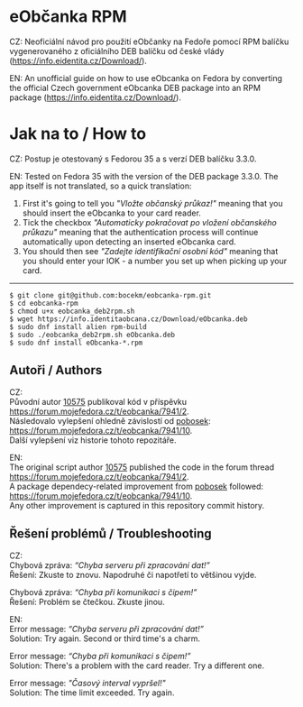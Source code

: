 # eObčanka RPM

CZ: Neoficiální návod pro použití eObčanky na Fedoře pomocí RPM balíčku vygenerovaného z oficiálního DEB balíčku od české vlády (https://info.eidentita.cz/Download/).

EN: An unofficial guide on how to use eObcanka on Fedora by converting the official Czech government eObcanka DEB package into an RPM package (https://info.eidentita.cz/Download/).

# Jak na to / How to

CZ: Postup je otestovaný s Fedorou 35 a s verzí DEB balíčku 3.3.0.

EN: Tested on Fedora 35 with the version of the DEB package 3.3.0.  The app itself is not translated, so a quick translation:
1. First it's going to tell you _"Vložte občanský průkaz!"_ meaning that you should insert the eObcanka to your card reader.
2. Tick the checkbox _"Automaticky pokračovat po vložení občanského průkazu"_ meaning that the authentication process will continue automatically upon detecting an inserted eObcanka card.
3. You should then see _"Zadejte identifikační osobní kód"_ meaning that you should enter your IOK - a number you set up when picking up your card.

---

```commandline
$ git clone git@github.com:bocekm/eobcanka-rpm.git
$ cd eobcanka-rpm
$ chmod u+x eobcanka_deb2rpm.sh
$ wget https://info.identitaobcana.cz/Download/eObcanka.deb
$ sudo dnf install alien rpm-build
$ sudo ./eobcanka_deb2rpm.sh eObcanka.deb
$ sudo dnf install eObcanka-*.rpm
```

## Autoři / Authors

CZ:<br>
Původní autor [10575](https://forum.mojefedora.cz/u/10575) publikoval kód v příspěvku https://forum.mojefedora.cz/t/eobcanka/7941/2. <br>
Následovalo vylepšení ohledně závislostí od [pobosek](https://forum.mojefedora.cz/u/pobosek): https://forum.mojefedora.cz/t/eobcanka/7941/10. <br>
Další vylepšení viz historie tohoto repozitáře.

EN:<br>
The original script author [10575](https://forum.mojefedora.cz/u/10575) published the code in the forum thread https://forum.mojefedora.cz/t/eobcanka/7941/2. <br>
A package dependecy-related improvement from [pobosek](https://forum.mojefedora.cz/u/pobosek) followed: https://forum.mojefedora.cz/t/eobcanka/7941/10. <br>
Any other improvement is captured in this repository commit history.

## Řešení problémů / Troubleshooting

CZ:<br>
Chybová zpráva: _“Chyba serveru při zpracování dat!”_<br>
Řešení: Zkuste to znovu. Napodruhé či napotřetí to většinou vyjde.

Chybová zpráva: _“Chyba při komunikaci s čipem!”_<br>
Řešení: Problém se čtečkou. Zkuste jinou.

EN:<br>
Error message: _“Chyba serveru při zpracování dat!”_<br>
Solution: Try again. Second or third time's a charm.

Error message: _“Chyba při komunikaci s čipem!”_<br>
Solution: There's a problem with the card reader. Try a different one.

Error message: _"Časový interval vypršel!"_<br>
Solution: The time limit exceeded. Try again.